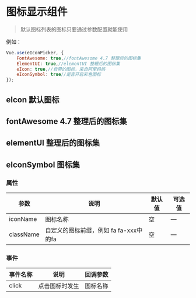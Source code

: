# 图标显示组件
> 默认图标列表的图标只要通过参数配置就能使用

例如：
```js
Vue.use(eIconPicker, {
    FontAwesome: true,//fontAwesome 4.7 整理后的图标集
    ElementUI: true,//elementUI 整理后的图标集
    eIcon: true,//自带的图标，来自阿里妈妈
    eIconSymbol: true//是否开启彩色图标
});
```

## eIcon 默认图标
<iconList :type="'eIcon'"/>

## fontAwesome 4.7 整理后的图标集
<iconList :type="'fontAwesome'"/>


## elementUI 整理后的图标集
<iconList :type="'elementUI'"/>


## eIconSymbol 图标集
<iconList :type="'eIconSymbol'"/>


### 属性

参数 | 说明 | 默认值 | 可选值
---|---|---|---
iconName |	图标名称	| 空 |	—
className | 自定义的图标前缀，例如 fa fa-xxx中的fa | 空 | —

### 事件

事件名称 | 说明 | 回调参数
---|---|---
click | 点击图标时发生 | 图标名称
